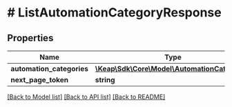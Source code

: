 # # ListAutomationCategoryResponse

## Properties

Name | Type | Description | Notes
------------ | ------------- | ------------- | -------------
**automation_categories** | [**\Keap\Sdk\Core\Model\AutomationCategory[]**](AutomationCategory.md) |  | [optional]
**next_page_token** | **string** |  | [optional]

[[Back to Model list]](../../README.md#models) [[Back to API list]](../../README.md#endpoints) [[Back to README]](../../README.md)
